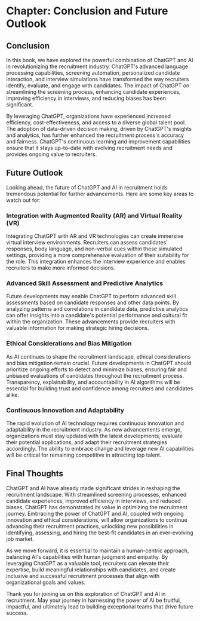 Chapter: Conclusion and Future Outlook
======================================

Conclusion
----------

In this book, we have explored the powerful combination of ChatGPT and AI in revolutionizing the recruitment industry. ChatGPT's advanced language processing capabilities, screening automation, personalized candidate interaction, and interview simulations have transformed the way recruiters identify, evaluate, and engage with candidates. The impact of ChatGPT on streamlining the screening process, enhancing candidate experiences, improving efficiency in interviews, and reducing biases has been significant.

By leveraging ChatGPT, organizations have experienced increased efficiency, cost-effectiveness, and access to a diverse global talent pool. The adoption of data-driven decision making, driven by ChatGPT's insights and analytics, has further enhanced the recruitment process's accuracy and fairness. ChatGPT's continuous learning and improvement capabilities ensure that it stays up-to-date with evolving recruitment needs and provides ongoing value to recruiters.

Future Outlook
--------------

Looking ahead, the future of ChatGPT and AI in recruitment holds tremendous potential for further advancements. Here are some key areas to watch out for:

### Integration with Augmented Reality (AR) and Virtual Reality (VR)

Integrating ChatGPT with AR and VR technologies can create immersive virtual interview environments. Recruiters can assess candidates' responses, body language, and non-verbal cues within these simulated settings, providing a more comprehensive evaluation of their suitability for the role. This integration enhances the interview experience and enables recruiters to make more informed decisions.

### Advanced Skill Assessment and Predictive Analytics

Future developments may enable ChatGPT to perform advanced skill assessments based on candidate responses and other data points. By analyzing patterns and correlations in candidate data, predictive analytics can offer insights into a candidate's potential performance and cultural fit within the organization. These advancements provide recruiters with valuable information for making strategic hiring decisions.

### Ethical Considerations and Bias Mitigation

As AI continues to shape the recruitment landscape, ethical considerations and bias mitigation remain crucial. Future developments in ChatGPT should prioritize ongoing efforts to detect and minimize biases, ensuring fair and unbiased evaluations of candidates throughout the recruitment process. Transparency, explainability, and accountability in AI algorithms will be essential for building trust and confidence among recruiters and candidates alike.

### Continuous Innovation and Adaptability

The rapid evolution of AI technology requires continuous innovation and adaptability in the recruitment industry. As new advancements emerge, organizations must stay updated with the latest developments, evaluate their potential applications, and adapt their recruitment strategies accordingly. The ability to embrace change and leverage new AI capabilities will be critical for remaining competitive in attracting top talent.

Final Thoughts
--------------

ChatGPT and AI have already made significant strides in reshaping the recruitment landscape. With streamlined screening processes, enhanced candidate experiences, improved efficiency in interviews, and reduced biases, ChatGPT has demonstrated its value in optimizing the recruitment journey. Embracing the power of ChatGPT and AI, coupled with ongoing innovation and ethical considerations, will allow organizations to continue advancing their recruitment practices, unlocking new possibilities in identifying, assessing, and hiring the best-fit candidates in an ever-evolving job market.

As we move forward, it is essential to maintain a human-centric approach, balancing AI's capabilities with human judgment and empathy. By leveraging ChatGPT as a valuable tool, recruiters can elevate their expertise, build meaningful relationships with candidates, and create inclusive and successful recruitment processes that align with organizational goals and values.

Thank you for joining us on this exploration of ChatGPT and AI in recruitment. May your journey in harnessing the power of AI be fruitful, impactful, and ultimately lead to building exceptional teams that drive future success.
